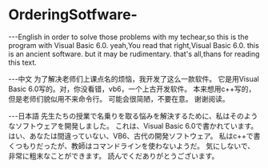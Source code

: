 # OrderingSotfware-

---English 
in order to solve those problems with my techear,so this is the program with Visual Basic 6.0.
yeah,You read that right,Visual Basic 6.0. this is an ancient software.
but it may be rudimentary.
that's all,thans for reading this text.

---中文
为了解决老师们上课点名的烦恼，我开发了这么一款软件。
它是用Visual Basic 6.0写的。对，你没看错，vb6，一个上古开发软件。
本来想用c++写的，但是老师们貌似用不来命令行。
可能会很简陋，不要在意。
谢谢阅读。

---日本語
先生たちの授業で名乗りを取る悩みを解決するために、私はそのようなソフトウェアを開発しました。
これは、Visual Basic 6.0で書かれています。 はい、あなたは間違っていない、VB6、古代の開発ソフトウェア。
私はc++で書くつもりだったが、教師はコマンドラインを使わないようだ。
気にしないで、非常に粗末なことができます。
読んでくだありがとうございます。
